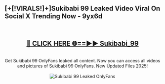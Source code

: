 <h2>[+[!VIRALS!]+]Sukibabi 99 Leaked Video Viral On Social X Trending Now - 9yx6d</h2>
<br>
<div align="center">
<h2><a href="https://libra.edu.pl?Sukibabi_99" rel="nofollow">🔴 CLICK HERE 🌐==►► Sukibabi_99</a></h2>
<br>
Get Sukibabi 99 OnlyFans leaked all content. Now you can access all videos and pictures of Sukibabi 99 OnlyFans. New Updated Files 2025!
<br>
<br>
<a href="https://libra.edu.pl?Sukibabi_99" rel="nofollow" data-target="animated-image.originalLink"><img src="https://i.ibb.co.com/WyWwxjT/player-gif2.gif" alt="Sukibabi 99 Leaked OnlyFans" style="max-width: 100%; display: inline-block;" data-target="animated-image.originalImage"></a>
</div>
<br>